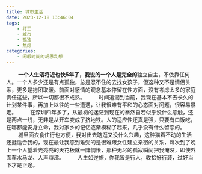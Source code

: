 ```yaml
---
title: 城市生活
date: 2023-12-18 13:46:04
tags:
    - 打工
    - 城市
    - 孤独
    - 焦虑
categories: 
    - 闲暇时间的胡思乱想
---
```


&nbsp;&nbsp;&nbsp;&nbsp;&nbsp;&nbsp;&nbsp;&nbsp;**一个人生活将近也快5年了，我说的一个人是完全的**独立自主，不依靠任何人。一个人多少还是有点孤独，总是忍不住的去找女孩子，但这种又不是情侣关系，更多是抱团取暖。前面对感情的观念基本停留在性方面，没有考虑太多的家庭责任这些，所以一切都很不成熟。
&nbsp;&nbsp;&nbsp;&nbsp;&nbsp;&nbsp;&nbsp;&nbsp;时间追溯到当前，我现在基本不去长久的计划某件事，再加上以往的一些遭遇，让我很难有平和的心态面对问题，很容易暴走。
&nbsp;&nbsp;&nbsp;&nbsp;&nbsp;&nbsp;&nbsp;&nbsp;在深圳四年多了，从最初的迷茫到现在的泰然自若似乎没什么感触，还是两点一线，无非是从开车变成了挤地铁。人的适应性还真是强，只要有口饭吃，在哪都能安身立命，我对家乡的记忆逐渐模糊了起来，几乎没有什么留恋的。
&nbsp;&nbsp;&nbsp;&nbsp;&nbsp;&nbsp;&nbsp;&nbsp;城里面衣食住行也方便，我对出去瞎逛又没什么兴趣，这种猫着不动的生活还挺适合我的，现在最让我感到难受的是很难跟女性建立亲密的关系，每次到了晚上一个人望着光秃秃的天花板就一阵惆怅，那种无尽的孤寂瞬间把我淹没，即使外面车水马龙、人声鼎沸。
&nbsp;&nbsp;&nbsp;&nbsp;&nbsp;&nbsp;&nbsp;&nbsp;人生如逆旅，你我皆是行人，收拾好行装，过好当下才是正途。